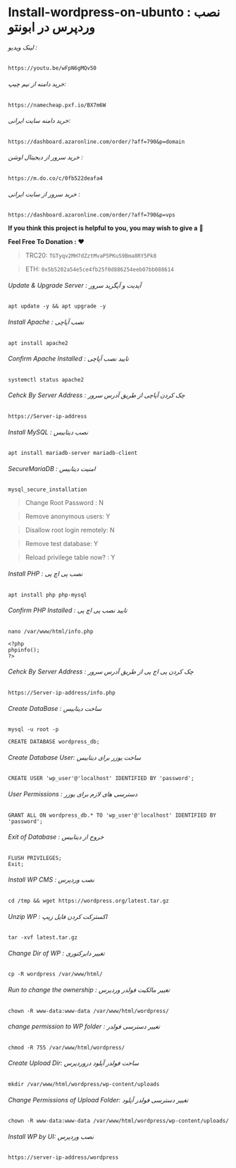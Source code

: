 # Install-wordpress-on-ubunto : نصب وردپرس در ابونتو


###### لینک ویدیو : 
```
https://youtu.be/wFpN6gMQv50
```

###### خرید دامنه از نیم چیپ: 
```
https://namecheap.pxf.io/BX7m6W
```
###### خرید دامنه سایت ایرانی: 
```
https://dashboard.azaronline.com/order/?aff=790&p=domain
```
###### خرید سرور از دیجیتال اوشن : 
```
https://m.do.co/c/0fb522deafa4
```

###### خرید سرور از سایت ایرانی : 
```
https://dashboard.azaronline.com/order/?aff=790&p=vps
```

**If you think this project is helpful to you, you may wish to give a** 🌟

**Feel Free To Donation :** ❤️

>TRC20: ```TGTyqv2MH7dZztMvaP5PKuS9Bma8RY5Pk8```

>ETH: ```0x5b5202a54e5ce4fb25f0d886254eeb07bb088614```



###### Update & Upgrade Server : آپدیت و آپگرید سرور

``` 
apt update -y && apt upgrade -y 
```

###### Install Apache : نصب آپاچی

```
apt install apache2
```

###### Confirm Apache Installed : تایید نصب آپاچی

```
systemctl status apache2
```

###### Cehck By Server Address : چک کردن آپاچی از طریق آدرس سرور

```
https://Server-ip-address
```

###### Install MySQL : نصب دیتابیس

```
apt install mariadb-server mariadb-client
```

###### SecureMariaDB : امنیت دیتابیس

```
mysql_secure_installation
```

>Change Root Password : N

>Remove anonymous users: Y

>Disallow root login remotely: N

>Remove test database: Y

>Reload privilege table now? : Y


###### Install PHP : نصب پی اچ پی

```
apt install php php-mysql
```

###### Confirm PHP Installed : تایید نصب پی اچ پی

```
nano /var/www/html/info.php
```

```
<?php
phpinfo();
?>
```

###### Cehck By Server Address : چک کردن پی اج پی از طریق آدرس سرور

```
https://Server-ip-address/info.php
```

###### Create DataBase : ساخت دیتابیس

```
mysql -u root -p
```

```
CREATE DATABASE wordpress_db;
```

###### Create Database User: ساخت یوزر برای دیتابیس 

```
CREATE USER 'wp_user'@'localhost' IDENTIFIED BY 'password';
```

###### User Permissions :  دسترسی های لازم برای یوزر

```
GRANT ALL ON wordpress_db.* TO 'wp_user'@'localhost' IDENTIFIED BY 'password';
```

###### Exit of Database :  خروج از دیتابیس

```
FLUSH PRIVILEGES;
Exit;
```

###### Install WP CMS : نصب وردپرس

```
cd /tmp && wget https://wordpress.org/latest.tar.gz
```

###### Unzip WP : اکسترکت کردن فایل زیپ

```
tar -xvf latest.tar.gz
```

###### Change Dir of WP : تغییر دایرکتوری 

```
cp -R wordpress /var/www/html/
```

###### Run to change the ownership : تغییر مالکیت فولدر وردپرس

```
chown -R www-data:www-data /var/www/html/wordpress/
```

###### change permission to WP folder : تغییر دسترسی  فولدر

```
chmod -R 755 /var/www/html/wordpress/
```

###### Create Upload Dir: ساخت فولدر آپلود دروردپرس

```
mkdir /var/www/html/wordpress/wp-content/uploads
```

###### Change Permissions of Upload Folder: تغییر دسترسی فولدر آپلود

```
chown -R www-data:www-data /var/www/html/wordpress/wp-content/uploads/
```

###### Install WP by UI: نصب وردپرس

```
https://server-ip-address/wordpress
```
